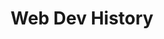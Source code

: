 ---
title: Web Dev History
description: "The history of the web from a developer perspective. These articles were migrated from the website previously at webdevelopmenthistory.com."
layout: wdh
permalink: /wdh/index.html
---